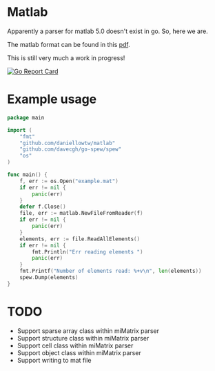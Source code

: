 # Matlab

Apparently a parser for matlab 5.0 doesn't exist in go. So, here we are.

The matlab format can be found in this [pdf](https://www.mathworks.com/help/pdf_doc/matlab/matfile_format.pdf).

This is still very much a work in progress!

[![Go Report Card](https://goreportcard.com/badge/github.com/daniellowtw/matlab)](https://goreportcard.com/report/github.com/daniellowtw/matlab)

# Example usage

```go
package main

import (
	"fmt"
	"github.com/daniellowtw/matlab"
	"github.com/davecgh/go-spew/spew"
	"os"
)

func main() {
	f, err := os.Open("example.mat")
	if err != nil {
		panic(err)
	}
	defer f.Close()
	file, err := matlab.NewFileFromReader(f)
	if err != nil {
		panic(err)
	}
	elements, err := file.ReadAllElements()
	if err != nil {
		fmt.Println("Err reading elements ")
		panic(err)
	}
	fmt.Printf("Number of elements read: %+v\n", len(elements))
	spew.Dump(elements)
}
```

# TODO

- Support sparse array class within miMatrix parser
- Support structure class within miMatrix parser
- Support cell class within miMatrix parser
- Support object class within miMatrix parser
- Support writing to mat file
